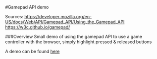 #Gamepad API demo

Sources:
        https://developer.mozilla.org/en-US/docs/Web/API/Gamepad_API/Using_the_Gamepad_API
        https://w3c.github.io/gamepad/
		
		
###Overview
Small demo of using the gamepad API to use a game controller with the browser, simply highlight pressed & released buttons

A demo can be found [here](http://antohayden.com/gamepadapidemo)


